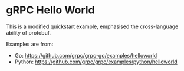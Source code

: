 # gRPC Hello World

This is a modified quickstart example, emphasised the cross-language ability of protobuf.

Examples are from:

- Go: https://github.com/grpc/grpc-go/examples/helloworld
- Python: https://github.com/grpc/grpc/examples/python/helloworld
